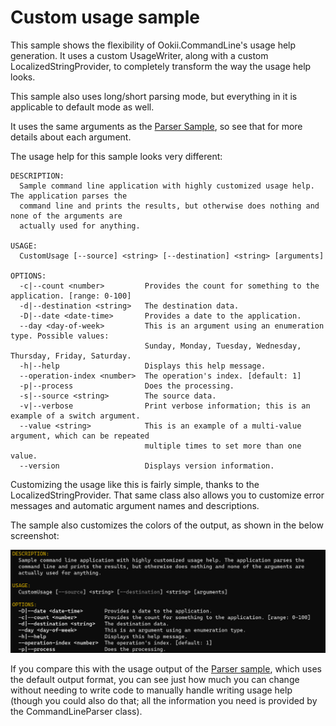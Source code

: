 ﻿# Custom usage sample

This sample shows the flexibility of Ookii.CommandLine's usage help generation. It uses a custom
UsageWriter, along with a custom LocalizedStringProvider, to completely transform the way the usage
help looks.

This sample also uses long/short parsing mode, but everything in it is applicable to default mode as
well.

It uses the same arguments as the [Parser Sample](../Parser), so see that for more details about
each argument.

The usage help for this sample looks very different:

```text
DESCRIPTION:
  Sample command line application with highly customized usage help. The application parses the
  command line and prints the results, but otherwise does nothing and none of the arguments are
  actually used for anything.

USAGE:
  CustomUsage [--source] <string> [--destination] <string> [arguments]

OPTIONS:
  -c|--count <number>         Provides the count for something to the application. [range: 0-100]
  -d|--destination <string>   The destination data.
  -D|--date <date-time>       Provides a date to the application.
  --day <day-of-week>         This is an argument using an enumeration type. Possible values:
                              Sunday, Monday, Tuesday, Wednesday, Thursday, Friday, Saturday.
  -h|--help                   Displays this help message.
  --operation-index <number>  The operation's index. [default: 1]
  -p|--process                Does the processing.
  -s|--source <string>        The source data.
  -v|--verbose                Print verbose information; this is an example of a switch argument.
  --value <string>            This is an example of a multi-value argument, which can be repeated
                              multiple times to set more than one value.
  --version                   Displays version information.
```

Customizing the usage like this is fairly simple, thanks to the LocalizedStringProvider. That same
class also allows you to customize error messages and automatic argument names and descriptions.

The sample also customizes the colors of the output, as shown in the below screenshot:

![Custom usage colors](../../../docs/images/custom_usage.png)

If you compare this with the usage output of the [Parser sample](../Parser), which uses the default
output format, you can see just how much you can change without needing to write code to manually
handle writing usage help (though you could also do that; all the information you need is provided
by the CommandLineParser class).
